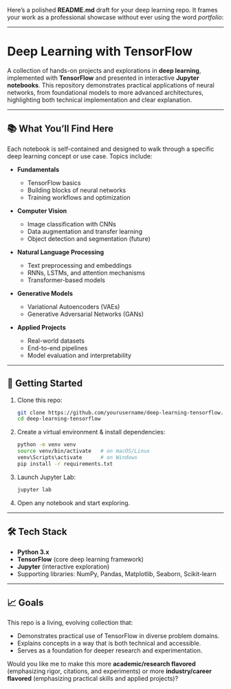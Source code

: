 Here’s a polished **README.md** draft for your deep learning repo. It frames your work as a professional showcase without ever using the word *portfolio*:

---

# Deep Learning with TensorFlow

A collection of hands-on projects and explorations in **deep learning**, implemented with **TensorFlow** and presented in interactive **Jupyter notebooks**.
This repository demonstrates practical applications of neural networks, from foundational models to more advanced architectures, highlighting both technical implementation and clear explanation.

---

## 📚 What You’ll Find Here

Each notebook is self-contained and designed to walk through a specific deep learning concept or use case. Topics include:

* **Fundamentals**

  * TensorFlow basics
  * Building blocks of neural networks
  * Training workflows and optimization

* **Computer Vision**

  * Image classification with CNNs
  * Data augmentation and transfer learning
  * Object detection and segmentation (future)

* **Natural Language Processing**

  * Text preprocessing and embeddings
  * RNNs, LSTMs, and attention mechanisms
  * Transformer-based models

* **Generative Models**

  * Variational Autoencoders (VAEs)
  * Generative Adversarial Networks (GANs)

* **Applied Projects**

  * Real-world datasets
  * End-to-end pipelines
  * Model evaluation and interpretability

---

## 🚀 Getting Started

1. Clone this repo:

   ```bash
   git clone https://github.com/yourusername/deep-learning-tensorflow.git
   cd deep-learning-tensorflow
   ```

2. Create a virtual environment & install dependencies:

   ```bash
   python -m venv venv
   source venv/bin/activate   # on macOS/Linux
   venv\Scripts\activate      # on Windows
   pip install -r requirements.txt
   ```

3. Launch Jupyter Lab:

   ```bash
   jupyter lab
   ```

4. Open any notebook and start exploring.

---

## 🛠️ Tech Stack

* **Python 3.x**
* **TensorFlow** (core deep learning framework)
* **Jupyter** (interactive exploration)
* Supporting libraries: NumPy, Pandas, Matplotlib, Seaborn, Scikit-learn

---

## 📈 Goals

This repo is a living, evolving collection that:

* Demonstrates practical use of TensorFlow in diverse problem domains.
* Explains concepts in a way that is both technical and accessible.
* Serves as a foundation for deeper research and experimentation.



Would you like me to make this more **academic/research flavored** (emphasizing rigor, citations, and experiments) or more **industry/career flavored** (emphasizing practical skills and applied projects)?
